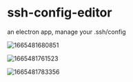 # ssh-config-editor

an electron app, manage your .ssh/config

![1665481680851](https://www.anchel.cn/images/github/ssh-config-editor/image/README/1665481680851.png)

![1665481761523](https://www.anchel.cn/images/github/ssh-config-editor/image/README/1665481761523.png)

![1665481783356](https://www.anchel.cn/images/github/ssh-config-editor/image/README/1665481783356.png)
